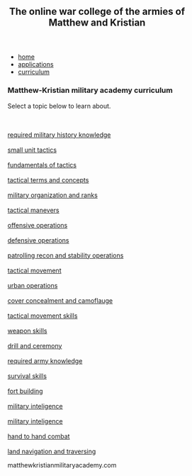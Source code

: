 <html lang="en">
<head>
<title>matthewkristianmilitaryacademy.com</title>
<meta charset="utf-8">
<meta name="viewport" content="width=device-width, initial-scale=1">
<style>
* {
  box-sizing: border-box;
}

body {
  font-family: Arial, Helvetica, sans-serif;
}

header {
  background-color: green;
  padding: 30px;
  text-align: center;
  font-size: 35px;
  color: white;
}

nav {
  float: left;
  width: 30%;
  height: 600px;
  background: #B8860B;
  padding: 20px;
}

nav ul {
  list-style-type: none;
  padding: 0;
}

article {
  float: left;
  padding: 20px;
  width: 70%;
  background-color: #f1f1f1;
  height: 600px;
}

section:after {
  content: "";
  display: table;
  clear: both;
}

footer {
  background-color: red;
  padding: 10px;
  text-align: center;
  color: white;
}

@media (max-width: 600px) {
  nav, article {
    width: 100%;
    height: auto;
  }
}
</style>
</head>
<body>

<header>
  <h2>The online war college of the armies of Matthew and Kristian</h2>
</header>

<section>
  <nav>
    <ul>
      <li><a href="https://matthewcordero6666.github.io/matthew_kristian_military_academy.com/">home</a></li>
      <li><a href="https://matthewcordero6666.github.io/matthew_kristian_military_academy.com/applications">applications</a></li>
      <li><a href="https://matthewcordero6666.github.io/matthew_kristian_military_academy.com/curriculum">curriculum</a></li>
    </ul>
  </nav>
  
  <article>
    <h1>Matthew-Kristian military academy curriculum</h1>
    <p>Select a topic below to learn about.</p><br>
    <br>
    <a href="https://matthewcordero6666.github.io/matthew_kristian_military_academy.com/militaryhistory">required military history knowledge</a>
    <br>
    <br>
    <a href="https://matthewcordero6666.github.io/matthew_kristian_military_academy.com/smallunittactics">small unit tactics</a>
    <br>
    <br>
    <a href="https://matthewcordero6666.github.io/matthew_kristian_military_academy.com/tacticalprinciples">fundamentals of tactics</a>
    <br>
    <br>
    <a href="https://matthewcordero6666.github.io/matthew_kristian_military_academy.com/tacticalconcepts">tactical terms and concepts</a>
    <br>
    <br>
    <a href="https://matthewcordero6666.github.io/matthew_kristian_military_academy.com/militaryorganization">military organization and ranks</a>
    <br>
    <br>
    <a href="https://matthewcordero6666.github.io/matthew_kristian_military_academy.com/tacticalmaneuvers">tactical manevers</a>
    <br>
    <br>
    <a href="https://matthewcordero6666.github.io/matthew_kristian_military_academy.com/offensiveops">offensive operations</a>
    <br>
    <br>
    <a href="https://matthewcordero6666.github.io/matthew_kristian_military_academy.com/defensiveops">defensive operations</a>
    <br>
    <br>
    <a href="https://matthewcordero6666.github.io/matthew_kristian_military_academy.com/supportops">patrolling recon and stability operations</a>
    <br>
    <br>
    <a href="https://matthewcordero6666.github.io/matthew_kristian_military_academy.com/tactialmovementskills">tactical movement</a>
    <br>
    <br>
    <a href="https://matthewcordero6666.github.io/matthew_kristian_military_academy.com/urbanops">urban operations</a>
    <br>
    <br>
    <a href="https://matthewcordero6666.github.io/matthew_kristian_military_academy.com/coverandconcealment">cover concealment and camoflauge</a>
    <br>
    <br>
    <a href="https://matthewcordero6666.github.io/matthew_kristian_military_academy.com/tactialmovementskills">tactical movement skills</a>
    <br>
    <br>
    <a href="https://matthewcordero6666.github.io/matthew_kristian_military_academy.com/weaponskills">weapon skills</a>
    <br>
    <br>
    <a href="https://matthewcordero6666.github.io/matthew_kristian_military_academy.com/drillandceremony">drill and ceremony</a>
    <br>
    <br>
    <a href="https://matthewcordero6666.github.io/matthew_kristian_military_academy.com/armyknowlegde">required army knowledge</a>
    <br>
    <br>
    <a href="https://matthewcordero6666.github.io/matthew_kristian_military_academy.com/survivalskills">survival skills</a>
    <br>
    <br>
    <a href="https://matthewcordero6666.github.io/matthew_kristian_military_academy.com/fortbuilding">fort building</a>
    <br>
    <br>
    <a href="https://matthewcordero6666.github.io/matthew_kristian_military_academy.com/militaryinteligence">military inteligence</a>
    <br>
    <br>
    <a href="https://matthewcordero6666.github.io/matthew_kristian_military_academy.com/militaryinteligence">military inteligence</a>
    <br>
    <br>
    <a href="https://matthewcordero6666.github.io/matthew_kristian_military_academy.com/handtohandcombat">hand to hand combat</a>
    <br>
    <br>
    <a href="https://matthewcordero6666.github.io/matthew_kristian_military_academy.com/landnavigation">land navigation and traversing</a>
    <br>
  </article>
</section>

<footer>
  <p>matthewkristianmilitaryacademy.com</p>
</footer>

</body>
</html>

